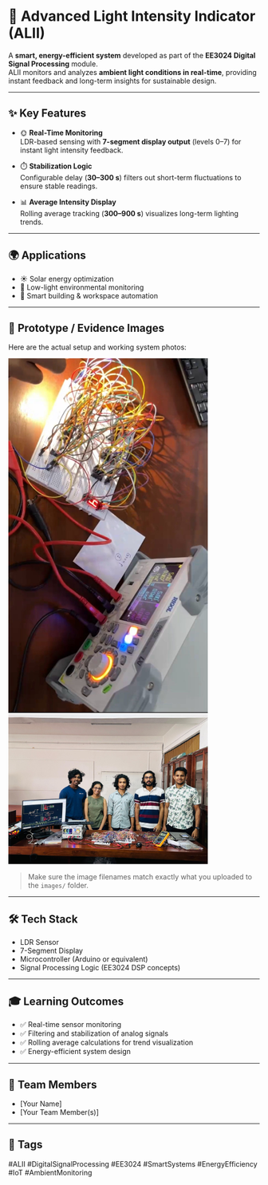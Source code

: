 # 🌟 Advanced Light Intensity Indicator (ALII)

A **smart, energy-efficient system** developed as part of the **EE3024 Digital Signal Processing** module.  
ALII monitors and analyzes **ambient light conditions in real-time**, providing instant feedback and long-term insights for sustainable design.

---

## ✨ Key Features

- 🌞 **Real-Time Monitoring**  
  LDR-based sensing with **7-segment display output** (levels 0–7) for instant light intensity feedback.

- ⏱️ **Stabilization Logic**  
  Configurable delay (**30–300 s**) filters out short-term fluctuations to ensure stable readings.

- 📊 **Average Intensity Display**  
  Rolling average tracking (**300–900 s**) visualizes long-term lighting trends.

---

## 🌍 Applications

- ☀️ Solar energy optimization  
- 🌙 Low-light environmental monitoring  
- 🏢 Smart building & workspace automation  

---

## 📸 Prototype / Evidence Images

Here are the actual setup and working system photos:

<img src="images/01.jpg" alt="ALII Prototype 1" width="400"/>
<img src="images/02.jpg" alt="ALII Prototype 2" width="400"/> 

> Make sure the image filenames match exactly what you uploaded to the `images/` folder.

---

## 🛠️ Tech Stack

- LDR Sensor  
- 7-Segment Display  
- Microcontroller (Arduino or equivalent)  
- Signal Processing Logic (EE3024 DSP concepts)  

---

## 🎓 Learning Outcomes

- ✅ Real-time sensor monitoring  
- ✅ Filtering and stabilization of analog signals  
- ✅ Rolling average calculations for trend visualization  
- ✅ Energy-efficient system design  

---

## 👥 Team Members

- [Your Name]  
- [Your Team Member(s)]  

---

## 🔖 Tags

#ALII #DigitalSignalProcessing #EE3024 #SmartSystems #EnergyEfficiency #IoT #AmbientMonitoring
